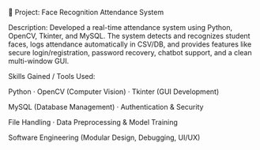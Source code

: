 📌 Project: Face Recognition Attendance System

Description:
Developed a real-time attendance system using Python, OpenCV, Tkinter, and MySQL. The system detects and recognizes student faces, logs attendance automatically in CSV/DB, and provides features like secure login/registration, password recovery, chatbot support, and a clean multi-window GUI.

Skills Gained / Tools Used:

Python · OpenCV (Computer Vision) · Tkinter (GUI Development)

MySQL (Database Management) · Authentication & Security

File Handling · Data Preprocessing & Model Training

Software Engineering (Modular Design, Debugging, UI/UX)

